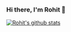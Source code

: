 ### Hi there, I'm Rohit 👋 

[![Rohit's github stats](https://github-readme-stats.vercel.app/api?username=rohitcoder&count_private=true&show_icons=true)]() 
